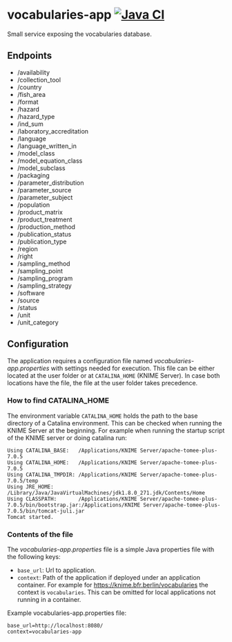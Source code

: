 # vocabularies-app [![Java CI](https://github.com/RakipInitiative/vocabularies-app/actions/workflows/basic.yml/badge.svg)](https://github.com/RakipInitiative/vocabularies-app/actions/workflows/basic.yml)
Small service exposing the vocabularies database.

Endpoints
---------
* /availability
* /collection_tool
* /country
* /fish_area
* /format
* /hazard
* /hazard_type
* /ind_sum
* /laboratory_accreditation
* /language
* /language_written_in
* /model_class
* /model_equation_class
* /model_subclass
* /packaging
* /parameter_distribution
* /parameter_source
* /parameter_subject
* /population
* /product_matrix
* /product_treatment
* /production_method
* /publication_status
* /publication_type
* /region
* /right
* /sampling_method
* /sampling_point
* /sampling_program
* /sampling_strategy
* /software
* /source
* /status
* /unit
* /unit_category

## Configuration
The application requires a configuration file named *vocabularies-app.properties* with settings needed for execution. This file can be either located at the user folder or at `CATALINA_HOME` (KNIME Server). In case both locations have the file, the file at the user folder takes precedence.

### How to find CATALINA_HOME
The environment variable `CATALINA_HOME` holds the path to the base directory of a Catalina environment. This can be checked when running the KNIME Server at the beginning. For example when running the startup script of the KNIME server or doing catalina run:

```
Using CATALINA_BASE:   /Applications/KNIME Server/apache-tomee-plus-7.0.5
Using CATALINA_HOME:   /Applications/KNIME Server/apache-tomee-plus-7.0.5
Using CATALINA_TMPDIR: /Applications/KNIME Server/apache-tomee-plus-7.0.5/temp
Using JRE_HOME:        /Library/Java/JavaVirtualMachines/jdk1.8.0_271.jdk/Contents/Home
Using CLASSPATH:       /Applications/KNIME Server/apache-tomee-plus-7.0.5/bin/bootstrap.jar:/Applications/KNIME Server/apache-tomee-plus-7.0.5/bin/tomcat-juli.jar
Tomcat started.
```

### Contents of the file

The *vocabularies-app.properties* file is a simple Java properties file with the following keys:
* `base_url`: Url to application.
* `context`: Path of the application if deployed under an application container. For example for https://knime.bfr.berlin/vocabularies the context is `vocabularies`. This can be omitted for local applications not running in a container.

Example vocabularies-app.properties file:
```
base_url=http://localhost:8080/
context=vocabularies-app
```
